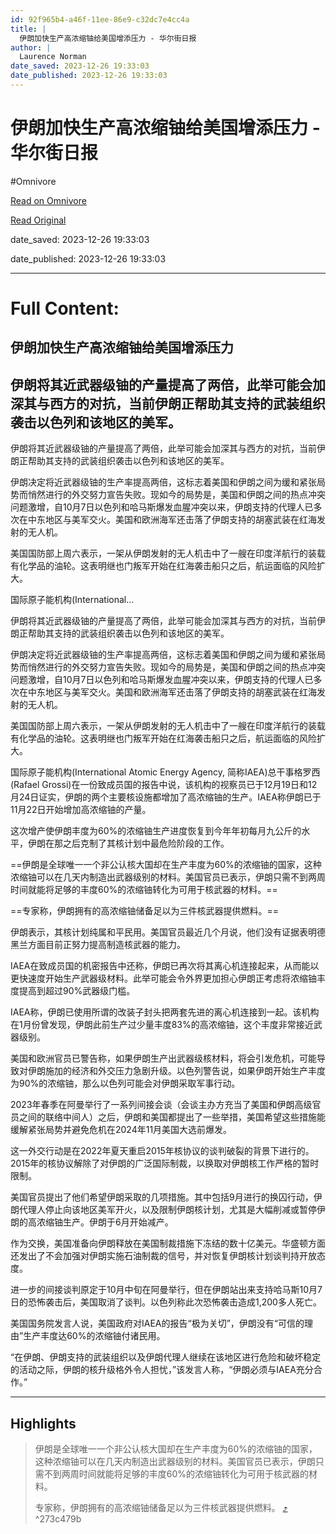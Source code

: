 ```yaml
---
id: 92f965b4-a46f-11ee-86e9-c32dc7e4cc4a
title: |
  伊朗加快生产高浓缩铀给美国增添压力 - 华尔街日报
author: |
  Laurence Norman
date_saved: 2023-12-26 19:33:03
date_published: 2023-12-26 19:33:03
---
```


# 伊朗加快生产高浓缩铀给美国增添压力 - 华尔街日报
#Omnivore

[Read on Omnivore](https://omnivore.app/me/-18ca982a5fc)

[Read Original](https://cn.wsj.com/amp/articles/%E4%BC%8A%E6%9C%97%E5%8A%A0%E5%BF%AB%E7%94%9F%E4%BA%A7%E9%AB%98%E6%B5%93%E7%BC%A9%E9%93%80%E7%BB%99%E7%BE%8E%E5%9B%BD%E5%A2%9E%E6%B7%BB%E5%8E%8B%E5%8A%9B-094d8316)

date_saved: 2023-12-26 19:33:03

date_published: 2023-12-26 19:33:03

--- 

# Full Content: 

##  伊朗加快生产高浓缩铀给美国增添压力

## 伊朗将其近武器级铀的产量提高了两倍，此举可能会加深其与西方的对抗，当前伊朗正帮助其支持的武装组织袭击以色列和该地区的美军。

伊朗将其近武器级铀的产量提高了两倍，此举可能会加深其与西方的对抗，当前伊朗正帮助其支持的武装组织袭击以色列和该地区的美军。

伊朗决定将近武器级铀的生产率提高两倍，这标志着美国和伊朗之间为缓和紧张局势而悄然进行的外交努力宣告失败。现如今的局势是，美国和伊朗之间的热点冲突问题激增，自10月7日以色列和哈马斯爆发血腥冲突以来，伊朗支持的代理人已多次在中东地区与美军交火。美国和欧洲海军还击落了伊朗支持的胡塞武装在红海发射的无人机。

美国国防部上周六表示，一架从伊朗发射的无人机击中了一艘在印度洋航行的装载有化学品的油轮。这表明继也门叛军开始在红海袭击船只之后，航运面临的风险扩大。

国际原子能机构(International...

伊朗将其近武器级铀的产量提高了两倍，此举可能会加深其与西方的对抗，当前伊朗正帮助其支持的武装组织袭击以色列和该地区的美军。

伊朗决定将近武器级铀的生产率提高两倍，这标志着美国和伊朗之间为缓和紧张局势而悄然进行的外交努力宣告失败。现如今的局势是，美国和伊朗之间的热点冲突问题激增，自10月7日以色列和哈马斯爆发血腥冲突以来，伊朗支持的代理人已多次在中东地区与美军交火。美国和欧洲海军还击落了伊朗支持的胡塞武装在红海发射的无人机。

美国国防部上周六表示，一架从伊朗发射的无人机击中了一艘在印度洋航行的装载有化学品的油轮。这表明继也门叛军开始在红海袭击船只之后，航运面临的风险扩大。

国际原子能机构(International Atomic Energy Agency, 简称IAEA)总干事格罗西(Rafael Grossi)在一份致成员国的报告中说，该机构的视察员已于12月19日和12月24日证实，伊朗的两个主要核设施都增加了高浓缩铀的生产。IAEA称伊朗已于11月22日开始增加高浓缩铀的产量。

这次增产使伊朗丰度为60%的浓缩铀生产进度恢复到今年年初每月九公斤的水平，伊朗在那之后克制了其核计划中最危险阶段的工作。

==伊朗是全球唯一一个非公认核大国却在生产丰度为60%的浓缩铀的国家，这种浓缩铀可以在几天内制造出武器级别的材料。美国官员已表示，伊朗只需不到两周时间就能将足够的丰度60%的浓缩铀转化为可用于核武器的材料。==

==专家称，伊朗拥有的高浓缩铀储备足以为三件核武器提供燃料。==

伊朗表示，其核计划纯属和平民用。美国官员最近几个月说，他们没有证据表明德黑兰方面目前正努力提高制造核武器的能力。

IAEA在致成员国的机密报告中还称，伊朗已再次将其离心机连接起来，从而能以更快速度开始生产武器级材料。此举可能会令外界更加担心伊朗正考虑将浓缩铀丰度提高到超过90%武器级门槛。

IAEA称，伊朗已使用所谓的改装子封头把两套先进的离心机连接到一起。该机构在1月份曾发现，伊朗此前生产过少量丰度83%的高浓缩铀，这个丰度非常接近武器级别。

美国和欧洲官员已警告称，如果伊朗生产出武器级核材料，将会引发危机，可能导致对伊朗施加的经济和外交压力急剧升级。以色列警告说，如果伊朗开始生产丰度为90%的浓缩铀，那么以色列可能会对伊朗采取军事行动。

2023年春季在阿曼举行了一系列间接会谈（会谈主办方充当了美国和伊朗高级官员之间的联络中间人）之后，伊朗和美国都提出了一些举措，美国希望这些措施能缓解紧张局势并避免危机在2024年11月美国大选前爆发。

这一外交行动是在2022年夏天重启2015年核协议的谈判破裂的背景下进行的。2015年的核协议解除了对伊朗的广泛国际制裁，以换取对伊朗核工作严格的暂时限制。

美国官员提出了他们希望伊朗采取的几项措施。其中包括9月进行的换囚行动，伊朗代理人停止向该地区美军开火，以及限制伊朗核计划，尤其是大幅削减或暂停伊朗的高浓缩铀生产。伊朗于6月开始减产。

作为交换，美国准备向伊朗释放在美国制裁措施下冻结的数十亿美元。华盛顿方面还发出了不会加强对伊朗实施石油制裁的信号，并对恢复伊朗核计划谈判持开放态度。

进一步的间接谈判原定于10月中旬在阿曼举行，但在伊朗站出来支持哈马斯10月7日的恐怖袭击后，美国取消了谈判。以色列称此次恐怖袭击造成1,200多人死亡。

美国国务院发言人说，美国政府对IAEA的报告“极为关切”，伊朗没有“可信的理由”生产丰度达60%的浓缩铀付诸民用。

“在伊朗、伊朗支持的武装组织以及伊朗代理人继续在该地区进行危险和破坏稳定的活动之际，伊朗的核升级格外令人担忧，”该发言人称，“伊朗必须与IAEA充分合作。”

---

## Highlights

> 伊朗是全球唯一一个非公认核大国却在生产丰度为60%的浓缩铀的国家，这种浓缩铀可以在几天内制造出武器级别的材料。美国官员已表示，伊朗只需不到两周时间就能将足够的丰度60%的浓缩铀转化为可用于核武器的材料。
> 
> 专家称，伊朗拥有的高浓缩铀储备足以为三件核武器提供燃料。 [⤴️](https://omnivore.app/me/-18ca982a5fc#273c479b-e3d8-4b7d-b90f-379c16ddc32f)  ^273c479b

